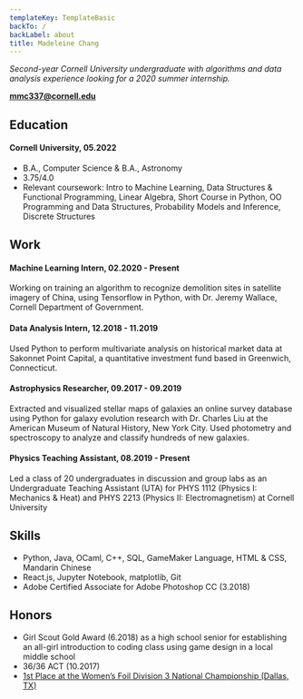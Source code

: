 ```yaml
---
templateKey: TemplateBasic
backTo: /
backLabel: about
title: Madeleine Chang
---
```


_Second-year Cornell University undergraduate with algorithms and data analysis experience looking for a 2020 summer internship._

**mmc337@cornell.edu**

## Education

#### Cornell University, 05.2022

- B.A., Computer Science & B.A., Astronomy 
- 3.75/4.0
- Relevant coursework:  Intro to Machine Learning, Data Structures & Functional Programming, Linear Algebra, Short Course in Python, OO Programming and Data Structures, Probability Models and Inference, Discrete Structures

## Work

#### Machine Learning Intern, 02.2020 - Present

Working on training an algorithm to recognize demolition sites in satellite imagery of China, using Tensorflow in Python, with Dr. Jeremy Wallace, Cornell Department of Government.

#### Data Analysis Intern​, 12.2018 - 11.2019

Used Python to perform multivariate analysis on historical market data at Sakonnet Point Capital, a quantitative investment fund based in Greenwich, Connecticut.

#### Astrophysics Researcher​, 09.2017 - 09.2019

Extracted and visualized stellar maps of galaxies an online survey database using Python for galaxy evolution research with Dr. Charles Liu at the American Museum of Natural History, New York City. Used photometry and spectroscopy to analyze and classify hundreds of new galaxies.

#### Physics Teaching Assistant, 08.2019 - Present

Led a class of 20 undergraduates in discussion and group labs as an Undergraduate Teaching Assistant (UTA) for PHYS 1112 (Physics I: Mechanics & Heat) and PHYS 2213 (Physics II: Electromagnetism) at Cornell University

## Skills

- Python, Java, OCaml, C++, SQL, GameMaker Language, HTML & CSS, Mandarin Chinese
- React.js, Jupyter Notebook, matplotlib, Git
- Adobe Certified Associate for Adobe Photoshop CC (3.2018)

## Honors

- Girl Scout Gold Award (6.2018) as a high school senior for establishing an all-girl introduction to coding class using game design in a local middle school 
- 36/36 ACT (10.2017)
- [1st Place at the Women’s Foil Division 3 National Championship (Dallas, TX)](https://www.usfencingresults.org/results/2015-2016/2016.06-JUN-SN/FTEvent_2016Jun29_DV3WF.htm)